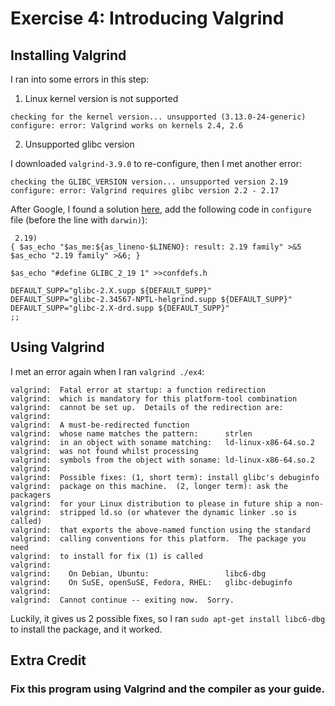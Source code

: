 # Exercise 4: Introducing Valgrind
## Installing Valgrind
I ran into some errors in this step:

1. Linux kernel version is not supported

  ```
  checking for the kernel version... unsupported (3.13.0-24-generic)
  configure: error: Valgrind works on kernels 2.4, 2.6
  ```

2. Unsupported glibc version

I downloaded `valgrind-3.9.0` to re-configure, then I met another error:

  ```
  checking the GLIBC_VERSION version... unsupported version 2.19
  configure: error: Valgrind requires glibc version 2.2 - 2.17
  ```
  
After Google, I found a solution [here](http://stackoverflow.com/questions/10518734/valgrind-doesnt-accept-newest-version-of-glibc), add the following code in `configure` file (before the line with `darwin)`):

  ```
   2.19)
  { $as_echo "$as_me:${as_lineno-$LINENO}: result: 2.19 family" >&5
$as_echo "2.19 family" >&6; }

$as_echo "#define GLIBC_2_19 1" >>confdefs.h

  DEFAULT_SUPP="glibc-2.X.supp ${DEFAULT_SUPP}"
  DEFAULT_SUPP="glibc-2.34567-NPTL-helgrind.supp ${DEFAULT_SUPP}"
  DEFAULT_SUPP="glibc-2.X-drd.supp ${DEFAULT_SUPP}"
  ;;
  ```

## Using Valgrind
I met an error again when I ran `valgrind ./ex4`:

  ```
  valgrind:  Fatal error at startup: a function redirection
  valgrind:  which is mandatory for this platform-tool combination
  valgrind:  cannot be set up.  Details of the redirection are:
  valgrind:
  valgrind:  A must-be-redirected function
  valgrind:  whose name matches the pattern:      strlen
  valgrind:  in an object with soname matching:   ld-linux-x86-64.so.2
  valgrind:  was not found whilst processing
  valgrind:  symbols from the object with soname: ld-linux-x86-64.so.2
  valgrind:
  valgrind:  Possible fixes: (1, short term): install glibc's debuginfo
  valgrind:  package on this machine.  (2, longer term): ask the packagers
  valgrind:  for your Linux distribution to please in future ship a non-
  valgrind:  stripped ld.so (or whatever the dynamic linker .so is called)
  valgrind:  that exports the above-named function using the standard
  valgrind:  calling conventions for this platform.  The package you need
  valgrind:  to install for fix (1) is called
  valgrind:
  valgrind:    On Debian, Ubuntu:                 libc6-dbg
  valgrind:    On SuSE, openSuSE, Fedora, RHEL:   glibc-debuginfo
  valgrind:
  valgrind:  Cannot continue -- exiting now.  Sorry.
  ```

Luckily, it gives us 2 possible fixes, so I ran `sudo apt-get install libc6-dbg` to install the package, and it worked.

## Extra Credit
### Fix this program using Valgrind and the compiler as your guide.
